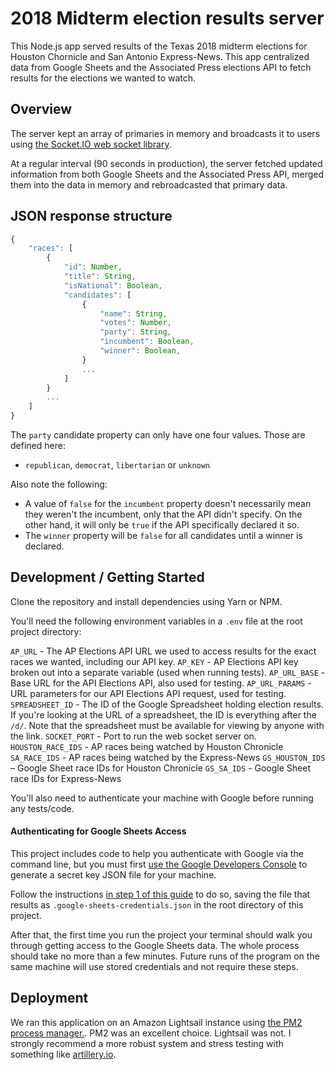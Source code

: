# 2018 Midterm election results server

This Node.js app served results of the Texas 2018 midterm elections for Houston Chornicle and San Antonio Express-News. This app centralized data from Google Sheets and the Associated Press elections API to fetch results for the elections we wanted to watch.

## Overview ##

The server kept an array of primaries in memory and broadcasts it to users using [the Socket.IO web socket library](https://github.com/socketio/socket.io).

At a regular interval (90 seconds in production), the server fetched updated information from both Google Sheets and the Associated Press API, merged them into the data in memory and rebroadcasted that primary data.

## JSON response structure

```JavaScript
{
    "races": [
        {
            "id": Number,
            "title": String,
            "isNational": Boolean,
            "candidates": [
                {
                    "name": String,
                    "votes": Number,
                    "party": String,
                    "incumbent": Boolean,
                    "winner": Boolean,
                }
                ...
            ]
        }
        ...
    ]
}
```

The `party` candidate property can only have one four values. Those are defined here:

 - `republican`, `democrat`, `libertarian` or `unknown`

Also note the following:
 - A value of `false` for the `incumbent` property doesn't necessarily mean they weren't the incumbent, only that the API didn't specify. On the other hand, it will only be `true` if the API specifically declared it so.
 - The `winner` property will be `false` for all candidates until a winner is declared.

## Development / Getting Started ##

Clone the repository and install dependencies using Yarn or NPM.

You'll need the following environment variables in a `.env` file at the root project directory:

`AP_URL` - The AP Elections API URL we used to access results for the exact races we wanted, including our API key.
`AP_KEY` - AP Elections API key broken out into a separate variable (used when running tests).
`AP_URL_BASE` - Base URL for the API Elections API, also used for testing.
`AP_URL_PARAMS` - URL parameters for our API Elections API request, used for testing.
`SPREADSHEET_ID` - The ID of the Google Spreadsheet holding election results. If you're looking at the URL of a spreadsheet, the ID is everything after the `/d/`. Note that the spreadsheet must be available for viewing by anyone with the link.
`SOCKET_PORT` - Port to run the web socket server on.
`HOUSTON_RACE_IDS` - AP races being watched by Houston Chronicle
`SA_RACE_IDS` - AP races being watched by the Express-News
`GS_HOUSTON_IDS` – Google Sheet race IDs for Houston Chronicle
`GS_SA_IDS` - Google Sheet race IDs for Express-News

You'll also need to authenticate your machine with Google before running any tests/code.

#### Authenticating for Google Sheets Access ####

This project includes code to help you authenticate with Google via the command line, but you must first [use the Google Developers Console](https://console.developers.google.com) to generate a secret key JSON file for your machine.

Follow the instructions [in step 1 of this guide](https://developers.google.com/sheets/api/quickstart/nodejs) to do so, saving the file that results as `.google-sheets-credentials.json` in the root directory of this project.

After that, the first time you run the project your terminal should walk you through getting access to the Google Sheets data. The whole process should take no more than a few minutes. Future runs of the program on the same machine will use stored credentials and not require these steps.

## Deployment ##

We ran this application on an Amazon Lightsail instance using [the PM2 process manager.](http://pm2.keymetrics.io/). PM2 was an excellent choice. Lightsail was not. I strongly recommend a more robust system and stress testing with something like [artillery.io](https://artillery.io/).